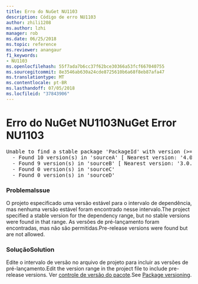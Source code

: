 ```yaml
---
title: Erro do NuGet NU1103
description: Código de erro NU1103
author: zhili1208
ms.author: lzhi
manager: rob
ms.date: 06/25/2018
ms.topic: reference
ms.reviewer: anangaur
f1_keywords:
- NU1103
ms.openlocfilehash: 55f7ada7b6cc37f62bce30366a53fcf667040755
ms.sourcegitcommit: 8e3546ab630a24cde8725610b6a68f8eb87afa47
ms.translationtype: MT
ms.contentlocale: pt-BR
ms.lasthandoff: 07/05/2018
ms.locfileid: "37843906"
---
```

# <a name="nuget-error-nu1103"></a><span data-ttu-id="bac3e-103">Erro do NuGet NU1103</span><span class="sxs-lookup"><span data-stu-id="bac3e-103">NuGet Error NU1103</span></span>

<pre>Unable to find a stable package 'PackageId' with version (>= 3.0.0)<br/>  - Found 10 version(s) in 'sourceA' [ Nearest version: '4.0.0-rc-2129' ]<br/>  - Found 9 version(s) in 'sourceB' [ Nearest version: '3.0.0-beta-00032' ]<br/>  - Found 0 version(s) in 'sourceC'<br/>  - Found 0 version(s) in 'sourceD'</pre>

### <a name="issue"></a><span data-ttu-id="bac3e-104">Problema</span><span class="sxs-lookup"><span data-stu-id="bac3e-104">Issue</span></span>
<span data-ttu-id="bac3e-105">O projeto especificado uma versão estável para o intervalo de dependência, mas nenhuma versão estável foram encontrado nesse intervalo.</span><span class="sxs-lookup"><span data-stu-id="bac3e-105">The project specified a stable version for the dependency range, but no stable versions were found in that range.</span></span> <span data-ttu-id="bac3e-106">As versões de pré-lançamento foram encontradas, mas não são permitidas.</span><span class="sxs-lookup"><span data-stu-id="bac3e-106">Pre-release versions were found but are not allowed.</span></span>

### <a name="solution"></a><span data-ttu-id="bac3e-107">Solução</span><span class="sxs-lookup"><span data-stu-id="bac3e-107">Solution</span></span>
<span data-ttu-id="bac3e-108">Edite o intervalo de versão no arquivo de projeto para incluir as versões de pré-lançamento.</span><span class="sxs-lookup"><span data-stu-id="bac3e-108">Edit the version range in the project file to include pre-release versions.</span></span> <span data-ttu-id="bac3e-109">Ver [controle de versão do pacote](../../reference/Package-Versioning.md).</span><span class="sxs-lookup"><span data-stu-id="bac3e-109">See [Package versioning](../../reference/Package-Versioning.md).</span></span>